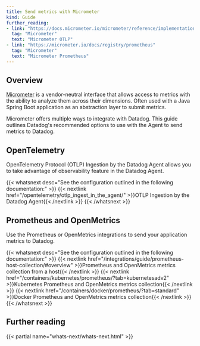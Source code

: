 ```yaml
---
title: Send metrics with Micrometer
kind: Guide
further_reading:
- link: "https://docs.micrometer.io/micrometer/reference/implementations/otlp"
  tag: "Micrometer"
  text: "Micrometer OTLP"
- link: "https://micrometer.io/docs/registry/prometheus"
  tag: "Micrometer"
  text: "Micrometer Prometheus"
---
```


## Overview

[Micrometer][1] is a vendor-neutral interface that allows access to metrics with the ability to analyze them across their dimensions. Often used with a Java Spring Boot application as an abstraction layer to submit metrics.

Micrometer offers multiple ways to integrate with Datadog. This guide outlines Datadog's recommended options to use with the Agent to send metrics to Datadog.

## OpenTelemetry

OpenTelemetry Protocol (OTLP) Ingestion by the Datadog Agent allows you to take advantage of observability feature in the Datadog Agent.

{{< whatsnext desc="See the configuration outlined in the following documentation:" >}}
    {{< nextlink href="/opentelemetry/otlp_ingest_in_the_agent/" >}}OTLP Ingestion by the Datadog Agent{{< /nextlink >}}
{{< /whatsnext >}}

## Prometheus and OpenMetrics

Use the Prometheus or OpenMetrics integrations to send your application metrics to Datadog. 

{{< whatsnext desc="See the configuration outlined in the following documentation:" >}}
    {{< nextlink href="/integrations/guide/prometheus-host-collection/#overview" >}}Prometheus and OpenMetrics metrics collection from a host{{< /nextlink >}}
    {{< nextlink href="/containers/kubernetes/prometheus/?tab=kubernetesadv2" >}}Kubernetes Prometheus and OpenMetrics metrics collection{{< /nextlink >}}
    {{< nextlink href="/containers/docker/prometheus/?tab=standard" >}}Docker Prometheus and OpenMetrics metrics collection{{< /nextlink >}}
{{< /whatsnext >}}

## Further reading

{{< partial name="whats-next/whats-next.html" >}}

[1]: https://micrometer.io/
